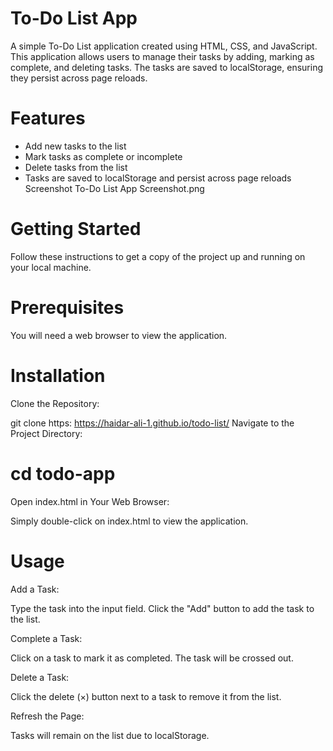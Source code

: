 # To-Do List App
A simple To-Do List application created using HTML, CSS, and JavaScript. This application allows users to manage their tasks by adding, marking as complete, and deleting tasks. The tasks are saved to localStorage, ensuring they persist across page reloads.

# Features
* Add new tasks to the list
* Mark tasks as complete or incomplete
* Delete tasks from the list
* Tasks are saved to localStorage and persist across page reloads
Screenshot
To-Do List App Screenshot.png

# Getting Started
Follow these instructions to get a copy of the project up and running on your local machine.

# Prerequisites
You will need a web browser to view the application.

# Installation
Clone the Repository:

git clone https: https://haidar-ali-1.github.io/todo-list/
Navigate to the Project Directory:

# cd todo-app
Open index.html in Your Web Browser:

Simply double-click on index.html to view the application.

# Usage

Add a Task:

Type the task into the input field.
Click the "Add" button to add the task to the list.

Complete a Task:

Click on a task to mark it as completed. The task will be crossed out.

Delete a Task:

Click the delete (×) button next to a task to remove it from the list.

Refresh the Page:

Tasks will remain on the list due to localStorage.
